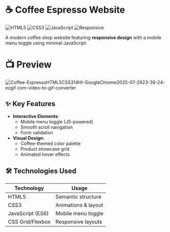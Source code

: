 # ☕ Coffee Espresso Website

![HTML5](https://img.shields.io/badge/HTML5-E34F26?logo=html5&logoColor=white)
![CSS3](https://img.shields.io/badge/CSS3-1572B6?logo=css3&logoColor=white)
![JavaScript](https://img.shields.io/badge/JavaScript-Minimal-F7DF1E)
![Responsive](https://img.shields.io/badge/Responsive-Yes-success)

A modern coffee shop website featuring **responsive design** with a mobile menu toggle using minimal JavaScript.

# 📺 Preview
![Coffee-EspressoHTML5CSS314HI-GoogleChrome2025-07-2623-39-24-ezgif com-video-to-gif-converter](https://github.com/user-attachments/assets/15501389-5bfd-4364-9ea7-e6f3d8a1064a)

## ✨ Key Features
- **Interactive Elements**:
  - Mobile menu toggle (JS-powered)
  - Smooth scroll navigation
  - Form validation
- **Visual Design**:
  - Coffee-themed color palette
  - Product showcase grid
  - Animated hover effects

## 🛠️ Technologies Used
| Technology | Usage |
|------------|-------|
| HTML5 | Semantic structure |
| CSS3 | Animations & layout |
| JavaScript (ES6) | Mobile menu toggle |
| CSS Grid/Flexbox | Responsive layouts |
